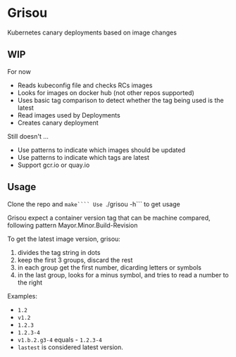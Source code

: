 # Grisou
Kubernetes canary deployments based on image changes

## WIP

For now
- Reads kubeconfig file and checks RCs images
- Looks for images on docker hub (not other repos supported)
- Uses basic tag comparison to detect whether the tag being used is the latest
- Read images used by Deployments
- Creates canary deployment

Still doesn't ...
- Use patterns to indicate which images should be updated
- Use patterns to indicate which tags are latest
- Support gcr.io or quay.io

## Usage

Clone the repo and ```make````
Use ```./grisou -h``` to get usage

Grisou expect a container version tag that can be machine compared, following pattern
Mayor.Minor.Build-Revision

To get the latest image version, grisou:

1. divides the tag string in dots
2. keep the first 3 groups, discard the rest
3. in each group get the first number, dicarding letters or symbols 
4. in the last group, looks for a minus symbol, and tries to read a number to the right

Examples:
- ```1.2```
- ```v1.2```
- ```1.2.3```
- ```1.2.3-4```
- ```v1.b.2.g3-4``` equals - ```1.2.3-4```
- ```lastest``` is considered latest version.
 

